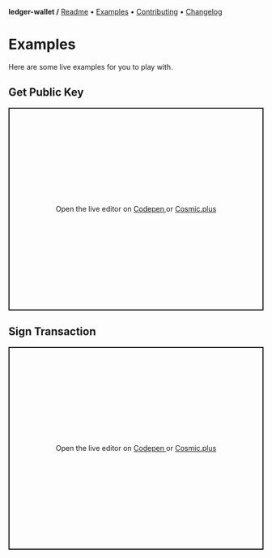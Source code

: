 **ledger-wallet /**
[Readme](https://cosmic.plus/#view:js-ledger-wallet)
• [Examples](https://cosmic.plus/#view:js-ledger-wallet/EXAMPLES)
• [Contributing](https://cosmic.plus/#view:js-ledger-wallet/CONTRIBUTING)
• [Changelog](https://cosmic.plus/#view:js-ledger-wallet/CHANGELOG)

# Examples

Here are some live examples for you to play with.
<script async src="https://static.codepen.io/assets/embed/ei.js" hidden></script>

## Get Public Key

<!--MNbRBX--><p class="codepen" data-height="400" data-theme-id="37456" data-default-tab="js,result" data-user="cosmic-plus" data-slug-hash="MNbRBX" data-preview="true" data-editable="true" style="height: 400px; box-sizing: border-box; display: flex; align-items: center; justify-content: center; border: 2px solid; margin: 1em 0; padding: 1em;" data-pen-title="ledger-wallet, Get Public Key">
  <span>
    Open the live editor on
    <a href="https://codepen.io/cosmic-plus/pen/MNbRBX?editors=1010">
      Codepen
    </a> or
    <a href="https://cosmic.plus/#view:js-ledger-wallet/EXAMPLES">
      Cosmic.plus
    </a>
  </span>
</p>

## Sign Transaction

<!--QeZNRd--><p class="codepen" data-height="400" data-theme-id="37456" data-default-tab="js,result" data-user="cosmic-plus" data-slug-hash="QeZNRd" data-preview="true" data-editable="true" style="height: 400px; box-sizing: border-box; display: flex; align-items: center; justify-content: center; border: 2px solid; margin: 1em 0; padding: 1em;" data-pen-title="ledger-wallet, Sign Transaction">
  <span>
    Open the live editor on
    <a href="https://codepen.io/cosmic-plus/pen/QeZNRd?editors=1010">
      Codepen
    </a> or
    <a href="https://cosmic.plus/#view:js-ledger-wallet/EXAMPLES">
      Cosmic.plus
    </a>
  </span>
</p>
